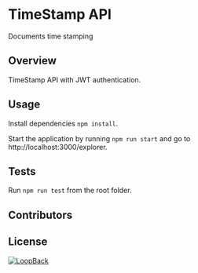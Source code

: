 # TimeStamp API

Documents time stamping

## Overview

TimeStamp API with JWT authentication.

## Usage

Install dependencies `npm install`.

Start the application by running `npm run start` and go to http://localhost:3000/explorer.

## Tests

Run `npm run test` from the root folder.

## Contributors


## License


[![LoopBack](<https://github.com/strongloop/loopback-next/raw/master/docs/site/imgs/branding/Powered-by-LoopBack-Badge-(blue)-@2x.png>)](http://loopback.io/)

